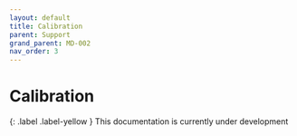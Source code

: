 ```yaml
---
layout: default
title: Calibration
parent: Support
grand_parent: MD-002
nav_order: 3
---
```


# Calibration

{: .label .label-yellow }
This documentation is currently under development